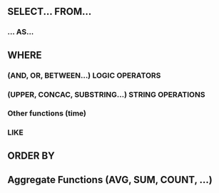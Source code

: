 ## SELECT... FROM...

### ... AS...

## WHERE

### (AND, OR, BETWEEN...) LOGIC OPERATORS

### (UPPER, CONCAC, SUBSTRING...) STRING OPERATIONS

### Other functions (time)

### LIKE

## ORDER BY

## Aggregate Functions (AVG, SUM, COUNT, ...)
